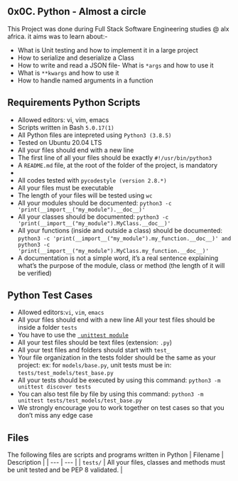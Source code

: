 0x0C. Python - Almost a circle
 -----------------
This Project was done during Full Stack Software Engineering studies @ alx africa. it aims was to learn about:-
- What is Unit testing and how to implement it in a large project
- How to serialize and deserialize a Class
- How to write and read a JSON file- What is `*args` and how to use it
- What is `**kwargs` and how to use it
- How to handle named arguments in a function
 
Requirements
Python Scripts
 ------------------------
- Allowed editors: vi, vim, emacs
- Scripts written in Bash `5.0.17(1)`
- All Python files are intepreted using `Python3 (3.8.5)`
- Tested on Ubuntu 20.04 LTS
- All your files should end with a new line
- The first line of all your files should be exactly `#!/usr/bin/python3`
- A `README.md` file, at the root of the folder of the project, is mandatory
-  
- All codes tested with `pycodestyle (version 2.8.*)`
- All your files must be executable
- The length of your files will be tested using `wc`
- All your modules should be documented: `python3 -c 'print(__import__("my_module").__doc__)'`
- All your classes should be documented: `python3 -c 'print(__import__("my_module").MyClass.__doc__)'`
- All your functions (inside and outside a class) should be documented: `python3 -c 'print(__import__("my_module").my_function.__doc__)' and python3 -c 'print(__import__("my_module").MyClass.my_function.__doc__)'`
- A documentation is not a simple word, it’s a real sentence explaining what’s the purpose of the module, class or method (the length of it will be verified)

Python Test Cases
  --------------------------
- Allowed editors:`vi`, `vim`, `emacs`
- All your files should end with a new line
All your test files should be inside a folder `tests`
- You have to use the [` unittest module`](https://docs.python.org/3.4/library/unittest.html#module-unittest)
- All your test files should be text files (extension: `.py`)
- All your test files and folders should start with `test_`
- Your file organization in the tests folder should be the same as your project: ex: for `models/base.py`, unit tests must be in: `tests/test_models/test_base.py`
- All your tests should be executed by using this command: `python3 -m unittest discover tests`
- You can also test file by file by using this command: `python3 -m unittest tests/test_models/test_base.py`
- We strongly encourage you to work together on test cases so that you don’t miss any edge case

Files
 ---------------------------
 The following files are scripts and programs written in Python
| Filename | Description |
| --- | --- |
| `tests/` | All your files, classes and methods must be unit tested and be PEP 8 validated. |

